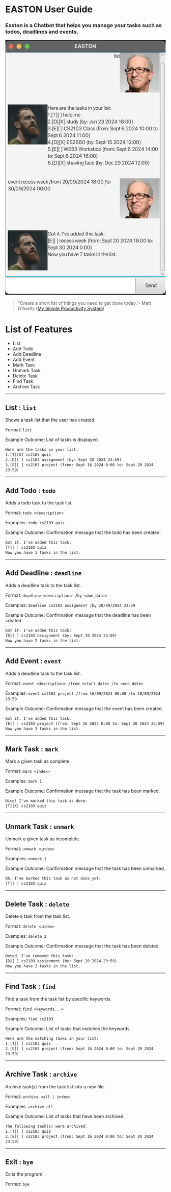 # EASTON User Guide

### Easton is a Chatbot that helps you manage your tasks such as todos, deadlines and events.

![Screenshot of User Interface](Ui.png)

> “Create a short list of things you need to 
> get done today.”- Matt D'Avella 
> ([My Simple Productivity System](https://www.youtube.com/watch?v=BtiQvhQF8IA))

# List of Features

* List
* Add Todo
* Add Deadline
* Add Event
* Mark Task
* Unmark Task
* Delete Task
* Find Task
* Archive Task

---

## List : `list`

Shows a task list that the user has created.

Format: `list`

Example Outcome: List of tasks is displayed.
```
Here are the tasks in your list:
1.[T][X] cs2103 quiz
2.[D][ ] cs2103 assignment (by: Sept 20 2024 23:59)
3.[E][ ] cs2103 project (from: Sept 16 2024 0:00 to: Sept 20 2024 23:59)
```

---

## Add Todo : `todo`

Adds a todo task to the task list.

Format: `todo <description>`

Examples: `todo cs2103 quiz`

Example Outcome: Confirmation message that the todo has been created.
```
Got it. I've added this task:
[T][ ] cs2103 quiz
Now you have 1 tasks in the list.
```

---

## Add Deadline : `deadline`

Adds a deadline task to the task list.

Format: `deadline <description> /by <due_date>`

Examples: `deadline cs2103 assignment /by 20/09/2024 23:59`

Example Outcome: Confirmation message that the deadline has been created.
```
Got it. I've added this task:
[D][ ] cs2103 assignment (by: Sept 20 2024 23:59)
Now you have 2 tasks in the list.
```
---

## Add Event : `event`

Adds a deadline task to the task list.

Format: `event <description> /from <start_date> /to <end_date>`

Examples: `event cs2103 project /from 16/09/2024 00:00 /to 20/09/2024 23:59`

Example Outcome: Confirmation message that the event has been created.
```
Got it. I've added this task:
[E][ ] cs2103 project (from: Sept 16 2024 0:00 to: Sept 20 2024 23:59)
Now you have 3 tasks in the list.
```
---

## Mark Task : `mark`

Mark a given task as complete.

Format: `mark <index>`

Examples: `mark 1`

Example Outcome: Confirmation message that the task has been marked.
```
Nice! I've marked this task as done:
[T][X] cs2103 quiz
```
---

## Unmark Task : `unmark`

Unmark a given task as incomplete.

Format: `unmark <index>`

Examples: `unmark 1`

Example Outcome: Confirmation message that the task has been unmarked.
```
OK, I've marked this task as not done yet:
[T][ ] cs2103 quiz
```
---

## Delete Task : `delete`

Delete a task from the task list.

Format: `delete <index>`

Examples: `delete 2`

Example Outcome: Confirmation message that the task has been deleted.
```
Noted. I've removed this task:
[D][ ] cs2103 assignment (by: Sept 20 2024 23:59)
Now you have 2 tasks in the list.
```
---

## Find Task : `find`

Find a task from the task list by specific keywords.

Format: `find <keywords...>`

Examples: `find cs2103`

Example Outcome: List of tasks that matches the keywords.
```
Here are the matching tasks in your list:
1.[T][ ] cs2103 quiz
2.[E][ ] cs2103 project (from: Sept 16 2024 0:00 to: Sept 20 2024 23:59)
```
---

## Archive Task : `archive`

Archive task(s) from the task list into a new file.

Format: `archive <all | index>`

Examples: `archive all`

Example Outcome: List of tasks that have been archived.
```
The following task(s) were archived:
1.[T][ ] cs2103 quiz
2.[E][ ] cs2103 project (from: Sept 16 2024 0:00 to: Sept 20 2024 23:59)
```
--- 

## Exit : `bye`

Exits the program.

Format: `bye`
